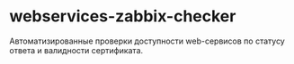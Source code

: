 # webservices-zabbix-checker

Автоматизированные проверки доступности web-сервисов по статусу ответа и валидности сертификата.
